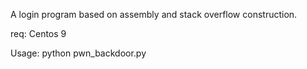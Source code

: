  A login program based on assembly and stack overflow construction.

 req: Centos 9
 
 Usage: python pwn_backdoor.py
